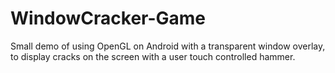 WindowCracker-Game
==================

Small demo of using OpenGL on Android with a transparent window overlay, to display cracks on the screen with a user touch controlled hammer.
